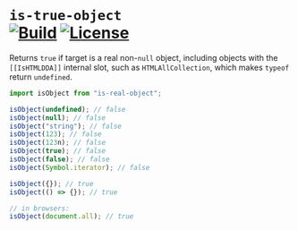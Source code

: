 `is-true-object`<br/>
[![Build](https://img.shields.io/travis/com/ExE-Boss/node-packages/master)](https://travis-ci.com/ExE-Boss/node-packages)
[![License](https://img.shields.io/github/license/ExE-Boss/node-packages.svg)](https://github.com/ExE-Boss/node-packages/blob/master/packages/is-true-object/LICENSE)
================

Returns `true` if target is a real non-`null` object, including objects with the `[[IsHTMLDDA]]` internal slot, such as `HTMLAllCollection`, which makes `typeof` return `undefined`.

```js
import isObject from "is-real-object";

isObject(undefined); // false
isObject(null); // false
isObject("string"); // false
isObject(123); // false
isObject(123n); // false
isObject(true); // false
isObject(false); // false
isObject(Symbol.iterator); // false

isObject({}); // true
isObject(() => {}); // true

// in browsers:
isObject(document.all); // true
```
